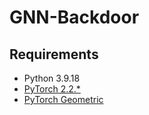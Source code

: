 # GNN-Backdoor

## Requirements
- Python 3.9.18
- [PyTorch 2.2.*](https://pytorch.org/get-started/locally/)
- [PyTorch Geometric](https://pytorch-geometric.readthedocs.io/en/stable/install/installation.html)